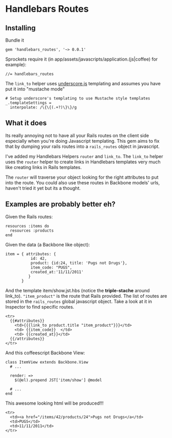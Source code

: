 Handlebars Routes
=================

Installing
----------

Bundle it

    gem 'handlebars_routes', '~> 0.0.1'

Sprockets require it (in app/assets/javascripts/application.(js|coffee) for example):

    //= handlebars_routes

The `link_to` helper uses [underscore.js](https://github.com/rweng/underscore-rails) templating and assumes you have put it into "mustache mode"

    # Setup underscore's templating to use Mustache style templates
    _.templateSettings =
      interpolate: /\{\{(.+?)\}\}/g


What it does
------------
Its really annoying not to have all your Rails routes on the client side especially when you're doing Javascript templating.  This gem aims to fix that by dumping your rails routes into a `rails_routes` object in javascript.

I've added my Handlebars Helpers `router` and `link_to`. The `link_to` helper uses the `router` helper to create links in Handlebars templates very much like creating links in Rails templates.

The `router` will traverse your object looking for the right attributes to put into the route. You could also use these routes in Backbone models' urls, haven't tried it yet but its a thought.

Examples are probably better eh?
--------------------------------

Given the Rails routes:

    resources :items do
      resources :products
    end

Given the data (a Backbone like object):

    item = { attributes: {
               id: 42, 
               product: {id:24, title: 'Pugs not Drugs'}, 
               item_code: "PUGS", 
               created_at:'11/11/2011'      
              }
           }

And the template item/show.jst.hbs (notice the **triple-stache** around link_to).
`"item_product"` is the route that Rails provided. The list of routes
are stored in the `rails_routes` global javascript object. Take a look at
it in Inspector to find specific routes. 

    <tr>
      {{#attributes}}
        <td>{{{link_to product.title "item_product"}}}</td>
        <td> {{item_code}}  </td>
        <td> {{created_at}}</td>
      {{/attributes}}
    </tr>

And this coffeescript Backbone View:

    class ItemView extends Backbone.View
      # ...

      render: =>
        $(@el).prepend JST['item/show'] @model

      # ...
    end

This awesome looking html will be produced!!!

    <tr>
      <td><a href="/items/42/products/24">Pugs not Drugs</a</td>
      <td>PUGS</td>
      <td>11/11/2011</td>
    </tr>

